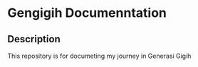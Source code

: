 # Gengigih Documenntation

## Description

This repository is for documeting my journey in Generasi Gigih
